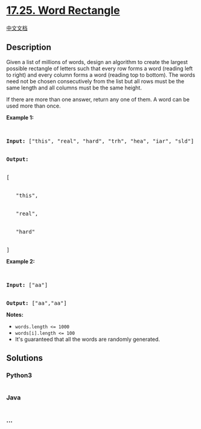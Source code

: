 # [17.25. Word Rectangle](https://leetcode.cn/problems/word-rectangle-lcci)

[中文文档](/lcci/17.25.Word%20Rectangle/README.md)

## Description

<p>Given a list of millions of words, design an algorithm to create the largest possible rectangle of letters such that every row forms a word (reading left to right) and every column forms a word (reading top to bottom). The words need not be chosen consecutively from the list but all rows must be the same length and all columns must be the same height.</p>

<p>If there are more than one answer, return any one of them. A word can be used more than once.</p>

<p><strong>Example 1:</strong></p>

<pre>


<strong>Input:</strong> [&quot;this&quot;, &quot;real&quot;, &quot;hard&quot;, &quot;trh&quot;, &quot;hea&quot;, &quot;iar&quot;, &quot;sld&quot;]


<strong>Output:


</strong>[


&nbsp;  &quot;this&quot;,


&nbsp;  &quot;real&quot;,


&nbsp;  &quot;hard&quot;


]</pre>

<p><strong>Example 2:</strong></p>

<pre>


<strong>Input:</strong> [&quot;aa&quot;]


<strong>Output: </strong>[&quot;aa&quot;,&quot;aa&quot;]</pre>

<p><strong>Notes: </strong></p>

<ul>
	<li><code>words.length &lt;= 1000</code></li>
	<li><code>words[i].length &lt;= 100</code></li>
	<li>It&#39;s guaranteed that&nbsp;all the words are randomly generated.</li>
</ul>

## Solutions

<!-- tabs:start -->

### **Python3**

```python


```

### **Java**

```java


```

### **...**

```


```

<!-- tabs:end -->
